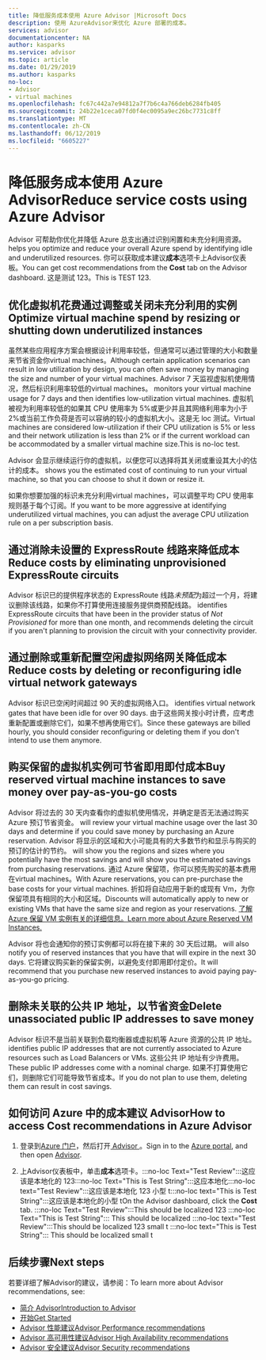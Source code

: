 ```yaml
---
title: 降低服务成本使用 Azure Advisor |Microsoft Docs
description: 使用 AzureAdvisor来优化 Azure 部署的成本。
services: advisor
documentationcenter: NA
author: kasparks
ms.service: advisor
ms.topic: article
ms.date: 01/29/2019
ms.author: kasparks
no-loc:
- Advisor
- virtual machines
ms.openlocfilehash: fc67c442a7e94812a7f7b6c4a766deb6284fb405
ms.sourcegitcommit: 24b22e1ceca07fd0f4ec0095a9ec26bc7731c8ff
ms.translationtype: MT
ms.contentlocale: zh-CN
ms.lasthandoff: 06/12/2019
ms.locfileid: "6605227"
---
```

# <a name="reduce-service-costs-using-azure-opno-locadvisor"></a><span data-ttu-id="551dd-103">降低服务成本使用 Azure Advisor</span><span class="sxs-lookup"><span data-stu-id="551dd-103">Reduce service costs using Azure Advisor</span></span>

Advisor<span data-ttu-id="551dd-104"> 可帮助你优化并降低 Azure 总支出通过识别闲置和未充分利用资源。</span><span class="sxs-lookup"><span data-stu-id="551dd-104"> helps you optimize and reduce your overall Azure spend by identifying idle and underutilized resources.</span></span> <span data-ttu-id="551dd-105">你可以获取成本建议**成本**选项卡上Advisor仪表板。</span><span class="sxs-lookup"><span data-stu-id="551dd-105">You can get cost recommendations from the **Cost** tab on the Advisor dashboard.</span></span> <span data-ttu-id="551dd-106">这是测试 123。</span><span class="sxs-lookup"><span data-stu-id="551dd-106">This is TEST 123.</span></span>

## <a name="optimize-virtual-machine-spend-by-resizing-or-shutting-down-underutilized-instances"></a><span data-ttu-id="551dd-107">优化虚拟机花费通过调整或关闭未充分利用的实例</span><span class="sxs-lookup"><span data-stu-id="551dd-107">Optimize virtual machine spend by resizing or shutting down underutilized instances</span></span> 

<span data-ttu-id="551dd-108">虽然某些应用程序方案会根据设计利用率较低，但通常可以通过管理的大小和数量来节省资金你virtual machines。</span><span class="sxs-lookup"><span data-stu-id="551dd-108">Although certain application scenarios can result in low utilization by design, you can often save money by managing the size and number of your virtual machines.</span></span> Advisor<span data-ttu-id="551dd-109"> 7 天监视虚拟机使用情况，然后标识利用率较低的virtual machines。</span><span class="sxs-lookup"><span data-stu-id="551dd-109"> monitors your virtual machine usage for 7 days and then identifies low-utilization virtual machines.</span></span> <span data-ttu-id="551dd-110">虚拟机被视为利用率较低的如果其 CPU 使用率为 5%或更少并且其网络利用率为小于 2%或当前工作负荷是否可以容纳的较小的虚拟机大小。这是无 loc 测试。</span><span class="sxs-lookup"><span data-stu-id="551dd-110">Virtual machines are considered low-utilization if their CPU utilization is 5% or less and their network utilization is less than 2% or if the current workload can be accommodated by a smaller virtual machine size.This is no-loc test.</span></span>

Advisor<span data-ttu-id="551dd-111"> 会显示继续运行你的虚拟机，以便您可以选择将其关闭或重设其大小的估计的成本。</span><span class="sxs-lookup"><span data-stu-id="551dd-111"> shows you the estimated cost of continuing to run your virtual machine, so that you can choose to shut it down or resize it.</span></span>

<span data-ttu-id="551dd-112">如果你想要加强的标识未充分利用virtual machines，可以调整平均 CPU 使用率规则基于每个订阅。</span><span class="sxs-lookup"><span data-stu-id="551dd-112">If you want to be more aggressive at identifying underutilized virtual machines, you can adjust the average CPU utilization rule on a per subscription basis.</span></span>

## <a name="reduce-costs-by-eliminating-unprovisioned-expressroute-circuits"></a><span data-ttu-id="551dd-113">通过消除未设置的 ExpressRoute 线路来降低成本</span><span class="sxs-lookup"><span data-stu-id="551dd-113">Reduce costs by eliminating unprovisioned ExpressRoute circuits</span></span>

Advisor<span data-ttu-id="551dd-114"> 标识已的提供程序状态的 ExpressRoute 线路*未预配*为超过一个月，将建议删除该线路，如果你不打算使用连接服务提供商预配线路。</span><span class="sxs-lookup"><span data-stu-id="551dd-114"> identifies ExpressRoute circuits that have been in the provider status of *Not Provisioned* for more than one month, and recommends deleting the circuit if you aren't planning to provision the circuit with your connectivity provider.</span></span>

## <a name="reduce-costs-by-deleting-or-reconfiguring-idle-virtual-network-gateways"></a><span data-ttu-id="551dd-115">通过删除或重新配置空闲虚拟网络网关降低成本</span><span class="sxs-lookup"><span data-stu-id="551dd-115">Reduce costs by deleting or reconfiguring idle virtual network gateways</span></span>

Advisor<span data-ttu-id="551dd-116"> 标识已空闲时间超过 90 天的虚拟网络入口。</span><span class="sxs-lookup"><span data-stu-id="551dd-116"> identifies virtual network gates that have been idle for over 90 days.</span></span> <span data-ttu-id="551dd-117">由于这些网关按小时计费，应考虑重新配置或删除它们，如果不想再使用它们。</span><span class="sxs-lookup"><span data-stu-id="551dd-117">Since these gateways are billed hourly, you should consider reconfiguring or deleting them if you don't intend to use them anymore.</span></span> 

## <a name="buy-reserved-virtual-machine-instances-to-save-money-over-pay-as-you-go-costs"></a><span data-ttu-id="551dd-118">购买保留的虚拟机实例可节省即用即付成本</span><span class="sxs-lookup"><span data-stu-id="551dd-118">Buy reserved virtual machine instances to save money over pay-as-you-go costs</span></span>

Advisor<span data-ttu-id="551dd-119"> 将过去的 30 天内查看你的虚拟机使用情况，并确定是否无法通过购买 Azure 预订节省资金。</span><span class="sxs-lookup"><span data-stu-id="551dd-119"> will review your virtual machine usage over the last 30 days and determine if you could save money by purchasing an Azure reservation.</span></span> Advisor<span data-ttu-id="551dd-120"> 将显示的区域和大小可能具有的大多数节约和显示与购买的预订的估计的节约。</span><span class="sxs-lookup"><span data-stu-id="551dd-120"> will show you the regions and sizes where you potentially have the most savings and will show you the estimated savings from purchasing reservations.</span></span> <span data-ttu-id="551dd-121">通过 Azure 保留项，你可以预先购买的基本费用在virtual machines。</span><span class="sxs-lookup"><span data-stu-id="551dd-121">With Azure reservations, you can pre-purchase the base costs for your virtual machines.</span></span> <span data-ttu-id="551dd-122">折扣将自动应用于新的或现有 Vm，为你保留项具有相同的大小和区域。</span><span class="sxs-lookup"><span data-stu-id="551dd-122">Discounts will automatically apply to new or existing VMs that have the same size and region as your reservations.</span></span> [<span data-ttu-id="551dd-123">了解 Azure 保留 VM 实例有关的详细信息。</span><span class="sxs-lookup"><span data-stu-id="551dd-123">Learn more about Azure Reserved VM Instances.</span></span>](https://azure.microsoft.com/pricing/reserved-vm-instances/)

Advisor<span data-ttu-id="551dd-124"> 将也会通知你的预订实例都可以将在接下来的 30 天后过期。</span><span class="sxs-lookup"><span data-stu-id="551dd-124"> will also notify you of reserved instances that you have that will expire in the next 30 days.</span></span> <span data-ttu-id="551dd-125">它将建议购买新的保留实例，以避免支付即用即付定价。</span><span class="sxs-lookup"><span data-stu-id="551dd-125">It will recommend that you purchase new reserved instances to avoid paying pay-as-you-go pricing.</span></span>

## <a name="delete-unassociated-public-ip-addresses-to-save-money"></a><span data-ttu-id="551dd-126">删除未关联的公共 IP 地址，以节省资金</span><span class="sxs-lookup"><span data-stu-id="551dd-126">Delete unassociated public IP addresses to save money</span></span>

Advisor<span data-ttu-id="551dd-127"> 标识不是当前关联到负载均衡器或虚拟机等 Azure 资源的公共 IP 地址。</span><span class="sxs-lookup"><span data-stu-id="551dd-127"> identifies public IP addresses that are not currently associated to Azure resources such as Load Balancers or VMs.</span></span> <span data-ttu-id="551dd-128">这些公共 IP 地址有少许费用。</span><span class="sxs-lookup"><span data-stu-id="551dd-128">These public IP addresses come with a nominal charge.</span></span> <span data-ttu-id="551dd-129">如果不打算使用它们，则删除它们可能导致节省成本。</span><span class="sxs-lookup"><span data-stu-id="551dd-129">If you do not plan to use them, deleting them can result in cost savings.</span></span>

## <a name="how-to-access-cost-recommendations-in-azure-opno-locadvisor"></a><span data-ttu-id="551dd-130">如何访问 Azure 中的成本建议 Advisor</span><span class="sxs-lookup"><span data-stu-id="551dd-130">How to access Cost recommendations in Azure Advisor</span></span>

1. <span data-ttu-id="551dd-131">登录到[Azure 门户](https://portal.azure.com)，然后打开[ Advisor ](https://aka.ms/azureadvisordashboard)。</span><span class="sxs-lookup"><span data-stu-id="551dd-131">Sign in to the [Azure portal](https://portal.azure.com), and then open [Advisor](https://aka.ms/azureadvisordashboard).</span></span>

2.  <span data-ttu-id="551dd-132">上Advisor仪表板中，单击**成本**选项卡。:::no-loc Text="Test Review":::这应该是本地化的 123:::no-loc Text="This is Test String":::这应本地化:::no-loc text="Test Review":::这应该是本地化 123 小型 t:::no-loc text="This is Test String":::这应该是本地化的小型 t</span><span class="sxs-lookup"><span data-stu-id="551dd-132">On the Advisor dashboard, click the **Cost** tab. :::no-loc Text="Test Review":::This should be localized 123 :::no-loc Text="This is Test String":::  This should be localized :::no-loc text="Test Review":::This should be localized 123 small t :::no-loc text="This is Test String":::  This should be localized small t</span></span>
## <a name="next-steps"></a><span data-ttu-id="551dd-133">后续步骤</span><span class="sxs-lookup"><span data-stu-id="551dd-133">Next steps</span></span>

<span data-ttu-id="551dd-134">若要详细了解Advisor的建议，请参阅：</span><span class="sxs-lookup"><span data-stu-id="551dd-134">To learn more about Advisor recommendations, see:</span></span>
* <span data-ttu-id="551dd-135">[简介 Advisor](advisor-overview.md)</span><span class="sxs-lookup"><span data-stu-id="551dd-135">[Introduction to Advisor](advisor-overview.md)</span></span>
* [<span data-ttu-id="551dd-136">开始</span><span class="sxs-lookup"><span data-stu-id="551dd-136">Get Started</span></span>](advisor-get-started.md)
* <span data-ttu-id="551dd-137">[Advisor 性能建议](advisor-cost-recommendations.md)</span><span class="sxs-lookup"><span data-stu-id="551dd-137">[Advisor Performance recommendations](advisor-cost-recommendations.md)</span></span>
* <span data-ttu-id="551dd-138">[Advisor 高可用性建议](advisor-cost-recommendations.md)</span><span class="sxs-lookup"><span data-stu-id="551dd-138">[Advisor High Availability recommendations](advisor-cost-recommendations.md)</span></span>
* <span data-ttu-id="551dd-139">[Advisor 安全建议](advisor-cost-recommendations.md)</span><span class="sxs-lookup"><span data-stu-id="551dd-139">[Advisor Security recommendations](advisor-cost-recommendations.md)</span></span>

